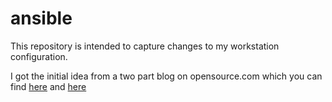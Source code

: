 # ansible

This repository is intended to capture changes to my workstation configuration.

I got the initial idea from a two part blog on opensource.com which you can find [here](https://opensource.com/article/18/3/manage-your-workstation-configuration-ansible-part-1) and [here](https://opensource.com/article/18/3/manage-your-workstation-configuration-ansible-part-2)

